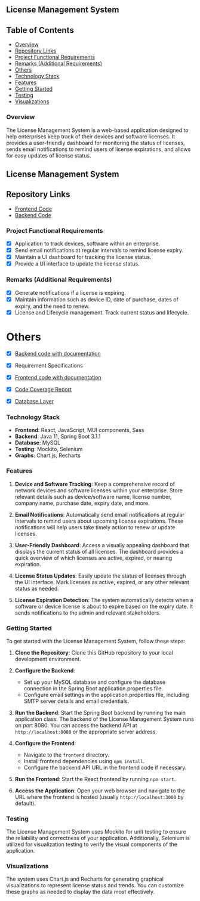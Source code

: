 ## License Management System

## Table of Contents

- [Overview](#overview)
- [Repository Links](#repository-links)
- [Project Functional Requirements](#project-functional-requirements)
- [Remarks (Additional Requirements)](#remarks-additional-requirements)
- [Others](#others)
- [Technology Stack](#technology-stack)
- [Features](#features)
- [Getting Started](#getting-started)
- [Testing](#testing)
- [Visualizations](#visualizations)

### Overview

The License Management System is a web-based application designed to help enterprises keep track of their devices and software licenses. It provides a user-friendly dashboard for monitoring the status of licenses, sends email notifications to remind users of license expirations, and allows for easy updates of license status.

## License Management System

## Repository Links
- [Frontend Code](https://github.com/saisidhartha-k/capstone-project-18/tree/main/frontend)
- [Backend Code](https://github.com/saisidhartha-k/capstone-project-18/tree/main/licence-lifecycle-management)

### Project Functional Requirements

- [x] Application to track devices, software within an enterprise.
- [x] Send email notifications at regular intervals to remind license expiry.
- [x] Maintain a UI dashboard for tracking the license status.
- [x] Provide a UI interface to update the license status.

### Remarks (Additional Requirements)

- [x] Generate notifications if a license is expiring.
- [x] Maintain information such as device ID, date of purchase, dates of expiry, and the need to renew.
- [x] License and Lifecycle management. Track current status and lifecycle.

# Others

- [x] [Backend code with documentation](https://github.com/saisidhartha-k/capstone-project-18/blob/main/licence-lifecycle-management/APIDocumentation.md)
- [x] Requirement Specifications
- [x] [Frontend code with documentation](https://github.com/saisidhartha-k/capstone-project-18/blob/main/frontend/FrontendDocumentation.md)
- [x] [Code Coverage Report](https://github.com/saisidhartha-k/capstone-project-18/blob/main/code%20coverage%20report.png)
- [x] [Database Layer](https://github.com/saisidhartha-k/capstone-project-18/blob/main/database%20layer.png)


### Technology Stack

- **Frontend**: React, JavaScript, MUI components, Sass
- **Backend**: Java 11, Spring Boot 3.1.1
- **Database**: MySQL
- **Testing**: Mockito, Selenium
- **Graphs**: Chart.js, Recharts

### Features

1. **Device and Software Tracking**: Keep a comprehensive record of network devices and software licenses within your enterprise. Store relevant details such as device/software name, license number, company name, purchase date, expiry date, and more.

2. **Email Notifications**: Automatically send email notifications at regular intervals to remind users about upcoming license expirations. These notifications will help users take timely action to renew or update licenses.

3. **User-Friendly Dashboard**: Access a visually appealing dashboard that displays the current status of all licenses. The dashboard provides a quick overview of which licenses are active, expired, or nearing expiration.

4. **License Status Updates**: Easily update the status of licenses through the UI interface. Mark licenses as active, expired, or any other relevant status as needed.

5. **License Expiration Detection**: The system automatically detects when a software or device license is about to expire based on the expiry date. It sends notifications to the admin and relevant stakeholders.

### Getting Started

To get started with the License Management System, follow these steps:

1. **Clone the Repository**: Clone this GitHub repository to your local development environment.

2. **Configure the Backend**:
   - Set up your MySQL database and configure the database connection in the Spring Boot application.properties file.
   - Configure email settings in the application.properties file, including SMTP server details and email credentials.

3. **Run the Backend**: Start the Spring Boot backend by running the main application class. The backend of the License Management System runs on port 8080. You can access the backend API at `http://localhost:8080` or the appropriate server address.

4. **Configure the Frontend**:
   - Navigate to the `frontend` directory.
   - Install frontend dependencies using `npm install`.
   - Configure the backend API URL in the frontend code if necessary.

5. **Run the Frontend**: Start the React frontend by running `npm start`.

6. **Access the Application**: Open your web browser and navigate to the URL where the frontend is hosted (usually `http://localhost:3000` by default).

### Testing

The License Management System uses Mockito for unit testing to ensure the reliability and correctness of your application. Additionally, Selenium is utilized for visualization testing to verify the visual components of the application. 

### Visualizations

The system uses Chart.js and Recharts for generating graphical visualizations to represent license status and trends. You can customize these graphs as needed to display the data most effectively.

